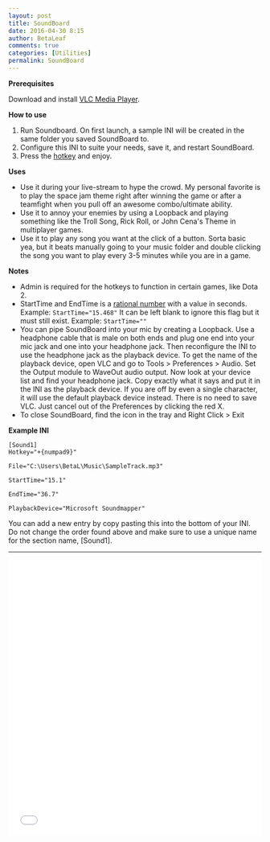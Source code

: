 ```yaml
---
layout: post
title: SoundBoard
date: 2016-04-30 8:15
author: BetaLeaf
comments: true
categories: [Utilities]
permalink: SoundBoard
---
```


**Prerequisites**

Download and install [<i class="fa fa-download"></i> VLC Media Player](https://www.videolan.org/vlc/download-windows.html).  

**How to use**  

1. Run Soundboard. On first launch, a sample INI will be created in the same folder you saved SoundBoard to.
2. Configure this INI to suite your needs, save it, and restart SoundBoard.  
3. Press the [hotkey](https://www.autoitscript.com/autoit3/docs/functions/Send.htm) and enjoy.  

**Uses**  

  * Use it during your live-stream to hype the crowd. My personal favorite is to play the space jam theme right after winning the game or after a teamfight when you pull off an awesome combo/ultimate ability.  
  * Use it to annoy your enemies by using a Loopback and playing something like the Troll Song, Rick Roll, or John Cena's Theme in multiplayer games.  
  * Use it to play any song you want at the click of a button. Sorta basic yea, but it beats manually going to your music folder and double clicking the song you want to play every 3-5 minutes while you are in a game.  

**Notes**  

  * Admin is required for the hotkeys to function in certain games, like Dota 2.
  * StartTime and EndTime is a [rational number](https://www.mathsisfun.com/rational-numbers.html) with a value in seconds. Example: ```StartTime="15.468"``` It can be left blank to ignore this flag but it must still exist. Example: ```StartTime=""```  
  * You can pipe SoundBoard into your mic by creating a Loopback. Use a headphone cable that is male on both ends and plug one end into your mic jack and one into your headphone jack. Then reconfigure the INI to use the headphone jack as the playback device. To get the name of the playback device, open VLC and go to Tools > Preferences > Audio. Set the Output module to WaveOut audio output. Now look at your device list and find your headphone jack. Copy exactly what it says and put it in the INI as the playback device. If you are off by even a single character, it will use the default playback device instead. There is no need to save VLC. Just cancel out of the Preferences by clicking the red X.  
  * To close SoundBoard, find the icon in the tray and Right Click > Exit  

**Example INI**  

  ```[Sound1]```  
  ```Hotkey="+{numpad9}"```  
  ```File="C:\Users\BetaL\Music\SampleTrack.mp3"```  
  ```StartTime="15.1"```  
  ```EndTime="36.7"```  
  ```PlaybackDevice="Microsoft Soundmapper"```  

  You can add a new entry by copy pasting this into the bottom of your INI. Do not change the order found above and make sure to use a unique name for the section name, [Sound1].

---

<iframe src="{{ site.url }}/stats.html?username=BetaLeaf&repository=SoundBoard" width="100%" height="550px" frameborder="0" scrolling="no"></iframe>    